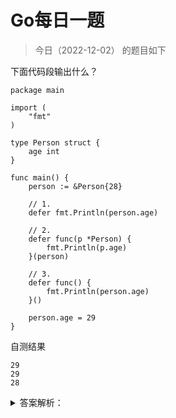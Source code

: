 # Go每日一题

> 今日（2022-12-02） 的题目如下

下面代码段输出什么？

```golang
package main

import (
	"fmt"
)

type Person struct {
	age int
}

func main() {
	person := &Person{28}

	// 1.
	defer fmt.Println(person.age)

	// 2.
	defer func(p *Person) {
		fmt.Println(p.age)
	}(person)

	// 3.
	defer func() {
		fmt.Println(person.age)
	}()

	person.age = 29
}
```

自测结果

```
29
29
28
```

<details>
<summary>答案解析：</summary>
<div>

参考答案及解析：29 29 28。变量 person 是一个指针变量 。

1. person.age 此时是将 28 当做 defer 函数的参数，会把 28 缓存在栈中，等到最后执行该 defer 语句的时候取出，即输出 28；
2. defer 缓存的是结构体 Person{28} 的地址，最终 Person{28} 的 age 被重新赋值为 29，所以 defer 语句最后执行的时候，依靠缓存的地址取出的 age 便是 29，即输出 29；
3. 很简单，闭包引用，输出 29；
又由于 defer 的执行顺序为先进后出，即 3 2 1，所以输出 29 29 28。

</div>
</details>